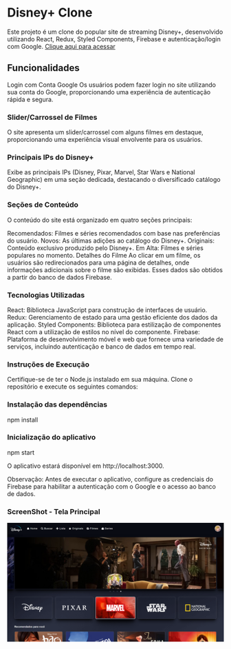 # Disney+ Clone
Este projeto é um clone do popular site de streaming Disney+, desenvolvido utilizando React, Redux, Styled Components, Firebase e autenticação/login com Google.
<a href="https://dinseyplusclone.web.app" target="_blank">Clique aqui para acessar</a>

## Funcionalidades
Login com Conta Google
Os usuários podem fazer login no site utilizando sua conta do Google, proporcionando uma experiência de autenticação rápida e segura.

### Slider/Carrossel de Filmes
O site apresenta um slider/carrossel com alguns filmes em destaque, proporcionando uma experiência visual envolvente para os usuários.

### Principais IPs do Disney+
Exibe as principais IPs (Disney, Pixar, Marvel, Star Wars e National Geographic) em uma seção dedicada, destacando o diversificado catálogo do Disney+.

### Seções de Conteúdo
O conteúdo do site está organizado em quatro seções principais:

Recomendados: Filmes e séries recomendados com base nas preferências do usuário.
Novos: As últimas adições ao catálogo do Disney+.
Originais: Conteúdo exclusivo produzido pelo Disney+.
Em Alta: Filmes e séries populares no momento.
Detalhes do Filme
Ao clicar em um filme, os usuários são redirecionados para uma página de detalhes, onde informações adicionais sobre o filme são exibidas. Esses dados são obtidos a partir do banco de dados Firebase.

### Tecnologias Utilizadas
React: Biblioteca JavaScript para construção de interfaces de usuário.
Redux: Gerenciamento de estado para uma gestão eficiente dos dados da aplicação.
Styled Components: Biblioteca para estilização de componentes React com a utilização de estilos no nível do componente.
Firebase: Plataforma de desenvolvimento móvel e web que fornece uma variedade de serviços, incluindo autenticação e banco de dados em tempo real.

### Instruções de Execução
Certifique-se de ter o Node.js instalado em sua máquina. Clone o repositório e execute os seguintes comandos:

### Instalação das dependências
npm install

### Inicialização do aplicativo

npm start

O aplicativo estará disponível em http://localhost:3000.

Observação: Antes de executar o aplicativo, configure as credenciais do Firebase para habilitar a autenticação com o Google e o acesso ao banco de dados.

### ScreenShot - Tela Principal
<img alt="Tela Inicial da Game Shop" src="public/images/ScreenShot.png">
